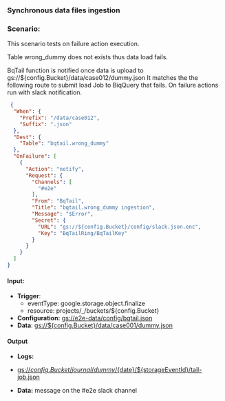 ### Synchronous data files ingestion

### Scenario:

This scenario tests on failure action execution.

Table wrong_dummy does not exists thus data load fails.

BqTail function is notified once data is upload to gs://${config.Bucket}/data/case012/dummy.json
It matches the the following route to submit load Job to BiqQuery that fails.
On failure actions run with slack notification.

```json
 {
  "When": {
    "Prefix": "/data/case012",
    "Suffix": ".json"
  },
  "Dest": {
    "Table": "bqtail.wrong_dummy"
  },
  "OnFailure": [
    {
      "Action": "notify",
      "Request": {
        "Channels": [
          "#e2e"
        ],
        "From": "BqTail",
        "Title": "bqtail.wrong_dummy ingestion",
        "Message": "$Error",
        "Secret": {
          "URL": "gs://${config.Bucket}/config/slack.json.enc",
          "Key": "BqTailRing/BqTailKey"
        }
      }
    }
  ]
}
```

#### Input:

* **Trigger**:
    - eventType: google.storage.object.finalize
    - resource: projects/_/buckets/${config.Bucket}
* **Configuration:** [gs://e2e-data/config/bqtail.json](../../../config/bqtail.json)
* **Data**: [gs://${config.Bucket}/data/case001/dummy.json](data/trigger/dummy.json)

#### Output
 
* **Logs:** 

- [gs://${config.Bucket}/journal/dummy/${date}/${storageEventId}/tail-job.json](data/expect/journal/tail-job.json)

* **Data:**
  message on the #e2e slack channel
